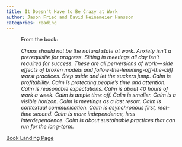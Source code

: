 ```yaml
---
title: It Doesn't Have to Be Crazy at Work
author: Jason Fried and David Heinemeier Hansson
categories: reading
---
```

<figure>
<p>From the book:</p>
<i>
<p>Chaos should not be the natural state at work. Anxiety isn’t a prerequisite for progress. Sitting in meetings all day isn’t required for success. These are all perversions of work — side effects of broken models and follow-the-lemming-off-the-cliff worst practices. Step aside and let the suckers jump. Calm is profitability. Calm is protecting people’s time and attention. Calm is reasonable expectations. Calm is about 40 hours of work a week. Calm is ample time off. Calm is smaller. Calm is a visible horizon. Calm is meetings as a last resort. Calm is contextual communication. Calm is asynchronous first, real-time second. Calm is more independence, less interdependence. Calm is about sustainable practices that can run for the long-term.</p>
</i>
</figure>

[Book Landing Page](https://basecamp.com/books/calm)